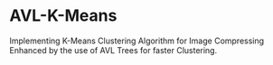 # AVL-K-Means
Implementing K-Means Clustering Algorithm for Image Compressing Enhanced by the use of AVL Trees for faster Clustering. 
